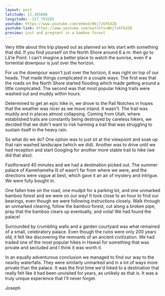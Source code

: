 ```yaml
---
layout: post
latitude: 21.365606
longitude: -157.793585
youtube: https://www.youtube.com/embed/Wkj7zkFE4ZQ
youtube-link: https://www.youtube.com/watch?v=Wkj7zkFE4ZQ
preview: Lost and pregnant in a bamboo forest
---
```


Very little about this trip played out as planned so lets start with something that did. If you find yourself on the North Shore around 6 a.m. then go to Lāʻie Point. I can't imagine a better place to watch the sunrise, even if a torrential downpour is just over the horizon.

For us the downpour wasn't just over the horizon, it was right on top of our heads. That made things complicated in a couple ways. The first was that the roads on the North Shore started flooding which made getting around a little complicated. The second was that most popular hiking trails were washed out and muddy within hours.

Determined to get an epic hike in, we drove to the Pali Notches in hopes that the weather was nicer as we move inland. It wasn't. The trail was muddy and in places almost collapsing. Coming from Utah, where established trails are constantly being destroyed by careless hikers, we decided that we didn't want to risk harming a trail that was struggling to sustain itself in the heavy rain.

So what do we do? One option was to just sit at the viewpoint and soak up that rain washed landscape (which we did). Another was to drive until we had reception and start Googling for another more stable trail to hike (we did that also).

Fastforward 40 minutes and we had a destination picked out. The summer palace of Kamehameha III of wasn't far from where we were, and the directions were vague at best, which gave it an air of mystery and intrigue. We were fully bought in.

One fallen tree on the road, one mudpit for a parking lot, and one unmarked bamboo forest and we were on our way! It took close to an hour to find our bearings, even though we were following instructions closely. Walk through an unmarked clearing, follow the bamboo forest, cut along a broken pipe, pray that the bamboo clears up eventually, and voila! We had found the palace!

Surrounded by crumbling walls and a garden courtyard was what remained of a small, celebratory palace. Even though the ruins were only 200 years old, it felt like discovering the remnants of an ancient civilization. We had traded one of the most popular hikes in Hawaii for something that was private and secluded and I think it was worth it.

In an equally adventurous conclusion we managed to find our way to the nearby waterfalls. They were similarly unmarked and in a lot of ways more private than the palace. It was the first time we'd hiked to a destination that really felt like it had been unvisited for years, as unlikely as that is. It was a truly unique experience that I'll never forget.

Joseph
